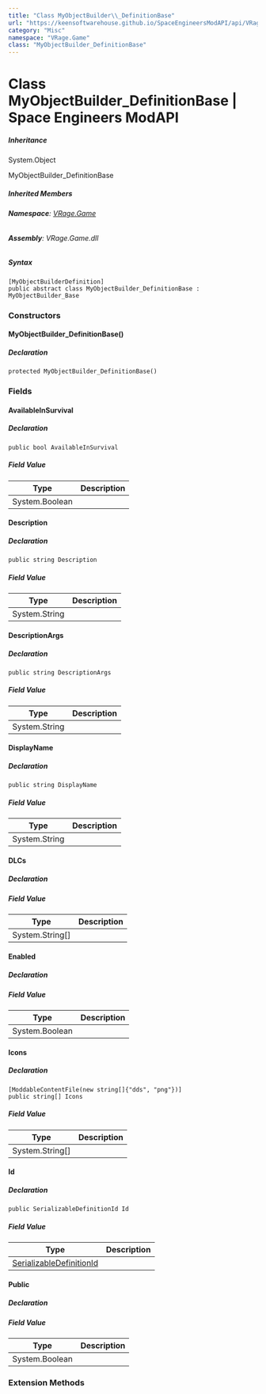 ```yaml
---
title: "Class MyObjectBuilder\\_DefinitionBase"
url: "https://keensoftwarehouse.github.io/SpaceEngineersModAPI/api/VRage.Game.MyObjectBuilder_DefinitionBase.html"
category: "Misc"
namespace: "VRage.Game"
class: "MyObjectBuilder_DefinitionBase"
---
```


# Class MyObjectBuilder\_DefinitionBase | Space Engineers ModAPI

##### Inheritance

System.Object

MyObjectBuilder\_DefinitionBase

##### Inherited Members

###### **Namespace**: [VRage.Game](https://keensoftwarehouse.github.io/SpaceEngineersModAPI/api/VRage.Game.html)

###### **Assembly**: VRage.Game.dll

##### Syntax

```
[MyObjectBuilderDefinition]
public abstract class MyObjectBuilder_DefinitionBase : MyObjectBuilder_Base
```

### Constructors

#### MyObjectBuilder\_DefinitionBase()

##### Declaration

```
protected MyObjectBuilder_DefinitionBase()
```

### Fields

#### AvailableInSurvival

##### Declaration

```
public bool AvailableInSurvival
```

##### Field Value

| Type | Description |
| --- | --- |
| System.Boolean |     |

#### Description

##### Declaration

```
public string Description
```

##### Field Value

| Type | Description |
| --- | --- |
| System.String |     |

#### DescriptionArgs

##### Declaration

```
public string DescriptionArgs
```

##### Field Value

| Type | Description |
| --- | --- |
| System.String |     |

#### DisplayName

##### Declaration

```
public string DisplayName
```

##### Field Value

| Type | Description |
| --- | --- |
| System.String |     |

#### DLCs

##### Declaration

##### Field Value

| Type | Description |
| --- | --- |
| System.String\[\] |     |

#### Enabled

##### Declaration

##### Field Value

| Type | Description |
| --- | --- |
| System.Boolean |     |

#### Icons

##### Declaration

```
[ModdableContentFile(new string[]{"dds", "png"})]
public string[] Icons
```

##### Field Value

| Type | Description |
| --- | --- |
| System.String\[\] |     |

#### Id

##### Declaration

```
public SerializableDefinitionId Id
```

##### Field Value

| Type | Description |
| --- | --- |
| [SerializableDefinitionId](https://keensoftwarehouse.github.io/SpaceEngineersModAPI/api/VRage.ObjectBuilders.SerializableDefinitionId.html) |     |

#### Public

##### Declaration

##### Field Value

| Type | Description |
| --- | --- |
| System.Boolean |     |

### Extension Methods